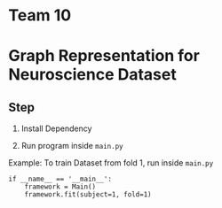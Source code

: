 # Team 10
# Graph Representation for Neuroscience Dataset 

## Step

1. Install Dependency

2. Run program inside `main.py`

Example:
To train Dataset from fold 1, run inside `main.py`
```
if __name__ == '__main__':
    framework = Main()
    framework.fit(subject=1, fold=1)
```
